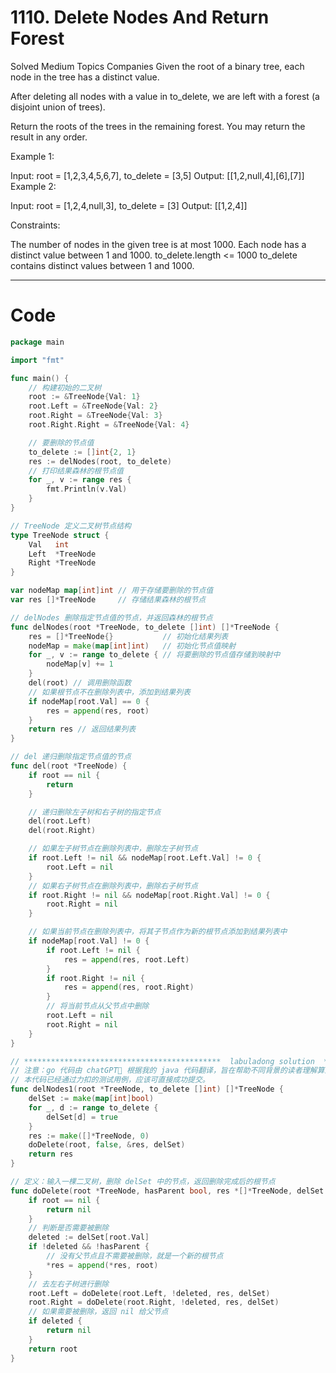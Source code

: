 # 1110. Delete Nodes And Return Forest
Solved
Medium
Topics
Companies
Given the root of a binary tree, each node in the tree has a distinct value.

After deleting all nodes with a value in to_delete, we are left with a forest (a disjoint union of trees).

Return the roots of the trees in the remaining forest. You may return the result in any order.

Example 1:

Input: root = [1,2,3,4,5,6,7], to_delete = [3,5]
Output: [[1,2,null,4],[6],[7]]
Example 2:

Input: root = [1,2,4,null,3], to_delete = [3]
Output: [[1,2,4]]

Constraints:

The number of nodes in the given tree is at most 1000.
Each node has a distinct value between 1 and 1000.
to_delete.length <= 1000
to_delete contains distinct values between 1 and 1000.

---
# Code
```go
package main

import "fmt"

func main() {
	// 构建初始的二叉树
	root := &TreeNode{Val: 1}
	root.Left = &TreeNode{Val: 2}
	root.Right = &TreeNode{Val: 3}
	root.Right.Right = &TreeNode{Val: 4}

	// 要删除的节点值
	to_delete := []int{2, 1}
	res := delNodes(root, to_delete)
	// 打印结果森林的根节点值
	for _, v := range res {
		fmt.Println(v.Val)
	}
}

// TreeNode 定义二叉树节点结构
type TreeNode struct {
	Val   int
	Left  *TreeNode
	Right *TreeNode
}

var nodeMap map[int]int // 用于存储要删除的节点值
var res []*TreeNode     // 存储结果森林的根节点

// delNodes 删除指定节点值的节点，并返回森林的根节点
func delNodes(root *TreeNode, to_delete []int) []*TreeNode {
	res = []*TreeNode{}           // 初始化结果列表
	nodeMap = make(map[int]int)   // 初始化节点值映射
	for _, v := range to_delete { // 将要删除的节点值存储到映射中
		nodeMap[v] += 1
	}
	del(root) // 调用删除函数
	// 如果根节点不在删除列表中，添加到结果列表
	if nodeMap[root.Val] == 0 {
		res = append(res, root)
	}
	return res // 返回结果列表
}

// del 递归删除指定节点值的节点
func del(root *TreeNode) {
	if root == nil {
		return
	}

	// 递归删除左子树和右子树的指定节点
	del(root.Left)
	del(root.Right)

	// 如果左子树节点在删除列表中，删除左子树节点
	if root.Left != nil && nodeMap[root.Left.Val] != 0 {
		root.Left = nil
	}
	// 如果右子树节点在删除列表中，删除右子树节点
	if root.Right != nil && nodeMap[root.Right.Val] != 0 {
		root.Right = nil
	}

	// 如果当前节点在删除列表中，将其子节点作为新的根节点添加到结果列表中
	if nodeMap[root.Val] != 0 {
		if root.Left != nil {
			res = append(res, root.Left)
		}
		if root.Right != nil {
			res = append(res, root.Right)
		}
		// 将当前节点从父节点中删除
		root.Left = nil
		root.Right = nil
	}
}

// ********************************************  labuladong solution  **********************************************
// 注意：go 代码由 chatGPT🤖 根据我的 java 代码翻译，旨在帮助不同背景的读者理解算法逻辑。
// 本代码已经通过力扣的测试用例，应该可直接成功提交。
func delNodes1(root *TreeNode, to_delete []int) []*TreeNode {
	delSet := make(map[int]bool)
	for _, d := range to_delete {
		delSet[d] = true
	}
	res := make([]*TreeNode, 0)
	doDelete(root, false, &res, delSet)
	return res
}

// 定义：输入一棵二叉树，删除 delSet 中的节点，返回删除完成后的根节点
func doDelete(root *TreeNode, hasParent bool, res *[]*TreeNode, delSet map[int]bool) *TreeNode {
	if root == nil {
		return nil
	}
	// 判断是否需要被删除
	deleted := delSet[root.Val]
	if !deleted && !hasParent {
		// 没有父节点且不需要被删除，就是一个新的根节点
		*res = append(*res, root)
	}
	// 去左右子树进行删除
	root.Left = doDelete(root.Left, !deleted, res, delSet)
	root.Right = doDelete(root.Right, !deleted, res, delSet)
	// 如果需要被删除，返回 nil 给父节点
	if deleted {
		return nil
	}
	return root
}

```
